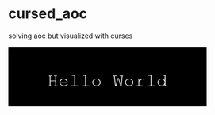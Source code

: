 # cursed_aoc
solving aoc but visualized with curses

![curses](https://github.com/sirtowmater/cursed_aoc/blob/main/morphing_text.gif)
